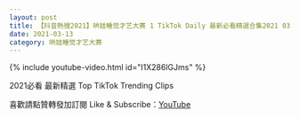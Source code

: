 ```yaml
---
layout: post
title: 【抖音熱搜2021】哄娃睡觉才艺大赛 1 TikTok Daily 最新必看精選合集2021 03 13
date: 2021-03-13
category: 哄娃睡觉才艺大赛
---
```


{% include youtube-video.html id="I1X286lGJms" %}

2021必看 最新精選 Top TikTok Trending Clips

喜歡請點贊轉發加訂閱 Like & Subscribe：[YouTube](https://www.youtube.com/channel/UCAoR7VcanIPd04uEq_GIylA/videos)

